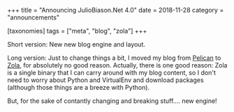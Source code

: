 +++
title = "Announcing JulioBiason.Net 4.0"
date = 2018-11-28
category = "announcements"

[taxonomies]
tags = ["meta", "blog", "zola"]
+++

Short version: New new blog engine and layout.

<!-- more -->

Long version: Just to change things a bit, I moved my blog from
[Pelican](http://blog.getpelican.com/) to [Zola](https://www.getzola.org/), for
absolutely no good reason. Actually, there is one good reason: Zola is a single
binary that I can carry around with my blog content, so I don't need to worry
about Python and VirtualEnv and download packages (although those things are a
breeze with Python).

But, for the sake of contantly changing and breaking stuff.... new engine!
